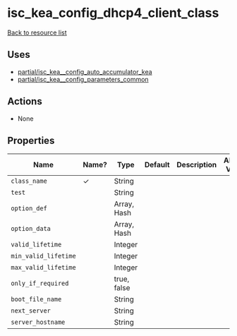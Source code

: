 # isc_kea_config_dhcp4_client_class

[Back to resource list](README.md#resources)

## Uses

- [partial/isc_kea__config_auto_accumulator_kea](partial/isc_kea__config_auto_accumulator_kea.md)
- [partial/isc_kea__config_parameters_common](partial/isc_kea__config_parameters_common.md)

## Actions

- None

## Properties

| Name                 | Name? | Type        | Default | Description | Allowed Values |
| -------------------- | ----- | ----------- | ------- | ----------- | -------------- |
| `class_name`         | ✓     | String      |         |             |                |
| `test`               |       | String      |         |             |                |
| `option_def`         |       | Array, Hash |         |             |                |
| `option_data`        |       | Array, Hash |         |             |                |
| `valid_lifetime`     |       | Integer     |         |             |                |
| `min_valid_lifetime` |       | Integer     |         |             |                |
| `max_valid_lifetime` |       | Integer     |         |             |                |
| `only_if_required`   |       | true, false |         |             |                |
| `boot_file_name`     |       | String      |         |             |                |
| `next_server`        |       | String      |         |             |                |
| `server_hostname`    |       | String      |         |             |                |
